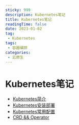 ```yaml
---
sticky: 999
description: Kubernetes笔记
title: Kubernetes笔记
readingTime: false
date: 2023-01-02
tag:
 - Kubernetes
tags:
 - 容器编排
categories:
 - 云原生
---
```


# Kubernetes笔记

* [Kubernetes简介](./overview.md)
* [Kubernetes安装部署](./installation.md)
* [Kubernetes常用配置](./configuration.md)
* [CRD && Operator](./crd-operator.md)
